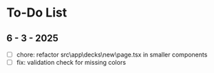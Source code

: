 # To-Do List

## 6 - 3 - 2025

- [ ] chore: refactor src\app\decks\new\page.tsx in smaller components
- [ ] fix: validation check for missing colors
